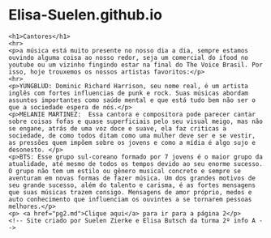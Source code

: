 # Elisa-Suelen.github.io
<HTML lang="pt-br">
<head>		
	<link rel="stylesheet" href="estilo1.css">
	<title>Cantores</title>
	<style>
	p:hover, h1:hover, a:hover {
  		background-color: LightGray;
	}
	</style>
</head>
<body>
		
	<h1>Cantores</h1>
	<hr>
	<p>a música está muito presente no nosso dia a dia, sempre estamos ouvindo alguma coisa ao nosso redor, seja um comercial do ifood no youtube ou um vizinho fingindo estar na final do The Voice Brasil. Por isso, hoje trouxemos os nossos artistas favoritos:</p>
	<hr>
	<p>YUNGBLUD: Dominic Richard Harrison, seu nome real, é um artista inglês com fortes influencias de punk e rock. Suas músicas abordam assuntos importantes como saúde mental e que está tudo bem não ser o que a sociedade espera de nós.</p>
	<p>MELANIE MARTINEZ:  Essa cantora e compositora pode parecer cantar sobre coisas fofas e quase superficiais pelo seu visual meigo, mas não se engane, atrás de uma voz doce e suave, ela faz criticas a sociedade, de como todos ditam como uma mulher deve ser e se vestir, as pressões quem impõem sobre os jovens e como a mídia é algo sujo e desonesto. </p>
	<p>BTS: Esse grupo sul-coreano formado por 7 jovens é o maior grupo da atualidade, até mesmo de todos os tempos devido ao seu enorme sucesso. O grupo não tem um estilo ou gênero musical concreto e sempre se aventuram em novas formas de fazer música. Um dos grandes motivos de seu grande sucesso, além do talento e carisma, é as fortes mensagens que suas músicas trazem consigo. Mensagens de amor próprio, medos e auto conhecimento que influenciam os ouvintes a se tornarem pessoas melhores.</p>
	<p> <a href="pg2.md">Clique aqui</a> para ir para a página 2</p>
	<!-- Site criado por Suelen Zierke e Elisa Butsch da turma 2º info A -->
		
</body>
</html>
